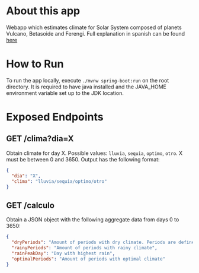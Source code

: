 # About this app

Webapp which estimates climate for Solar System composed of planets Vulcano, Betasoide and Ferengi. Full explanation in spanish can be found [here](ejercicio-planetas.pdf)

# How to Run

To run the app locally, execute `./mvnw spring-boot:run` on the root directory. It is required to have java installed and the JAVA_HOME environment variable set up to the JDK location.

# Exposed Endpoints

## GET /clima?dia=X

Obtain climate for day X. Possible values: `lluvia`, `sequia`, `optimo`, `otro`. X must be between 0 and 3650. Output has the following format:

```json
{
  "dia": "X",
  "clima": "lluvia/sequia/optimo/otro"
}
```

## GET /calculo

Obtain a JSON object with the following aggregate data from days 0 to 3650:

```json
{
  "dryPeriods": "Amount of periods with dry climate. Periods are defined as sucessions of consecutive days with same climate",
  "rainyPeriods": "Amount of periods with rainy climate",
  "rainPeakDay": "Day with highest rain",
  "optimalPeriods": "Amount of periods with optimal climate"
}
```
